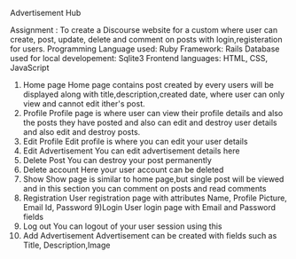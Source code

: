 Advertisement Hub

Assignment : 
  To create a Discourse website for a custom where user can create, post, update, delete and comment on posts with login,registeration for users.
Programming Language used: Ruby
Framework: Rails
Database used for local developement: Sqlite3
Frontend languages: HTML, CSS, JavaScript

1) Home page
    Home page contains post created by every users will be displayed along with title,description,created date, where user can only view and cannot edit ither's post.
2) Profile
  Profile page is where user can view their profile details and also the posts they have posted and also can edit and destroy user details and also edit and destroy posts.
3) Edit Profile
  Edit profile is where you can edit your user details
4) Edit Advertisement
  You can edit advertisement details here
5) Delete Post
  You can destroy your post permanently
6) Delete account
  Here your user account can be deleted
7) Show
  Show page is similar to home page,but single post will be viewed and in this section you can comment on posts and read comments
8) Registration
  User registration page with attributes Name, Profile Picture, Email Id, Password
9)Login
  User login page with Email and Password fields
10) Log out
  You can logout of your user session using this
11) Add Advertisement
  Advertisement can be created with fields such as Title, Description,Image
  
